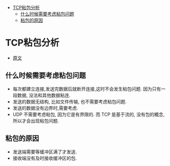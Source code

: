 <!-- TOC -->

- [TCP粘包分析](#tcp粘包分析)
    - [什么时候需要考虑粘包问题](#什么时候需要考虑粘包问题)
    - [粘包的原因](#粘包的原因)

<!-- /TOC -->


# TCP粘包分析

* [原文](http://blog.csdn.net/zhangxinrun/article/details/6721495)

## 什么时候需要考虑粘包问题

* 每次都建立连接,发送完数据后就断开连接,这时不会发生粘包问题. 因为只有一段数据, 没法和其他数据粘连.
* 发送的数据无结构, 比如文件传输, 也不需要考虑粘包问题.
* 发送的数据没有边界时,需要考虑.
* UDP 不需要考虑粘包, 因为它是有界限的. 而 TCP 是基于流的, 没有包的概念, 所以才会出现粘包问题.

## 粘包的原因

* 发送端需要等缓冲区满了才发送.
* 接收端没有及时接收缓冲区的包.

